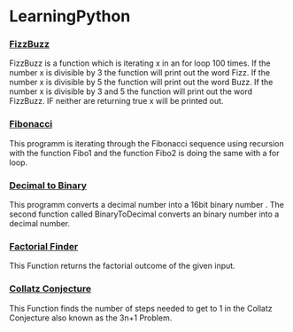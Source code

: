 # LearningPython
<div>
    <h3>
    <a href="https://github.com/Dashfire/LearningPython/blob/main/FizzBuzz.py">FizzBuzz</a>
    </h3>
</div>
<p>
    FizzBuzz is a function which is iterating x in an for loop 100 times. If the number x is divisible by 3 the function will print out the word Fizz.
    If the number x is divisible by 5 the function will print out the word Buzz. If the number x is divisible by 3 and 5 the function will print out the word FizzBuzz.
    IF neither are returning true x will be printed out. 
</p>

<div>
    <h3>
    <a href="https://github.com/Dashfire/LearningPython/blob/main/Fibonacci.py">Fibonacci</a>
    </h3>
</div>
<p>
    This programm is iterating through the Fibonacci sequence using recursion with the function Fibo1 and the function Fibo2 is doing the same with a for loop.
</p>
<div>
    <h3>
    <a href="https://github.com/Dashfire/LearningPython/blob/main/Decimal%20to%20Binary.py">Decimal to Binary</a>
    </h3>
</div>
<p>
    This programm converts a decimal number into a 16bit binary number . The second function called BinaryToDecimal converts an binary number into a decimal number. 
</p>
<div>
    <h3>
    <a href="https://github.com/Dashfire/LearningPython/blob/main/Factorial%20Finder.py">Factorial Finder</a>
    </h3>
</div>
<p>
   This Function returns the factorial outcome of the given input.
</p>
<div>
    <h3>
    <a href="https://github.com/Dashfire/LearningPython/blob/main/Collatz%20Conjecture.py">Collatz Conjecture</a>
    </h3>
</div>
<p>
    This Function finds the number of steps needed to get to 1 in the Collatz Conjecture also known as the 3n+1 Problem.
</p>
